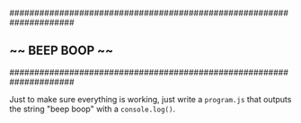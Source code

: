 #####################################################################
##                        ~~  BEEP BOOP  ~~                        ##
#####################################################################

Just to make sure everything is working, just write a `program.js` that outputs
the string "beep boop" with a `console.log()`.
